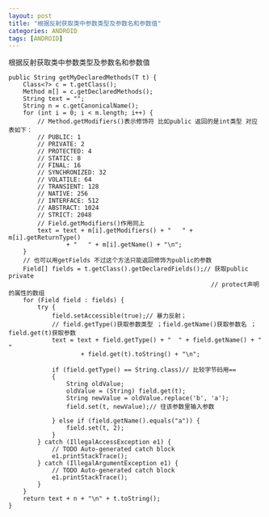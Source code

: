 ```yaml
---
layout: post
title: "根据反射获取类中参数类型及参数名和参数值"
categories: ANDROID
tags: [ANDROID]
---
```


根据反射获取类中参数类型及参数名和参数值

	public String getMyDeclaredMethods(T t) {  
	    Class<?> c = t.getClass();  
	    Method m[] = c.getDeclaredMethods();  
	    String text = "";  
	    String n = c.getCanonicalName();  
	    for (int i = 0; i < m.length; i++) {  
	        // Method.getModifiers()表示修饰符 比如public 返回的是int类型 对应表如下：  
	        // PUBLIC: 1  
	        // PRIVATE: 2  
	        // PROTECTED: 4  
	        // STATIC: 8  
	        // FINAL: 16  
	        // SYNCHRONIZED: 32  
	        // VOLATILE: 64  
	        // TRANSIENT: 128  
	        // NATIVE: 256  
	        // INTERFACE: 512  
	        // ABSTRACT: 1024  
	        // STRICT: 2048  
	        // Field.getModifiers()作用同上  
	        text = text + m[i].getModifiers() + "   " + m[i].getReturnType()  
	                + "   " + m[i].getName() + "\n";  
	    }  
	    // 也可以用getFields 不过这个方法只能返回修饰为public的参数  
	    Field[] fields = t.getClass().getDeclaredFields();// 获取public private  
	                                                        // protect声明的属性的数组  
	    for (Field field : fields) {  
	        try {  
	            field.setAccessible(true);// 暴力反射；  
	            // field.getType()获取参数类型 ；field.getName()获取参数名 ；field.get(t)获取参数  
	            text = text + field.getType() + "  " + field.getName() + "  "  
	                    + field.get(t).toString() + "\n";  
	  
	            if (field.getType() == String.class)// 比较字节码用==  
	            {  
	                String oldValue;  
	                oldValue = (String) field.get(t);  
	                String newValue = oldValue.replace('b', 'a');  
	                field.set(t, newValue);// 往该参数里输入参数  
	  
	            } else if (field.getName().equals("a")) {  
	                field.set(t, 2);  
	            }  
	        } catch (IllegalAccessException e1) {  
	            // TODO Auto-generated catch block  
	            e1.printStackTrace();  
	        } catch (IllegalArgumentException e1) {  
	            // TODO Auto-generated catch block  
	            e1.printStackTrace();  
	        }  
	    }  
	    return text + n + "\n" + t.toString();  
	}  